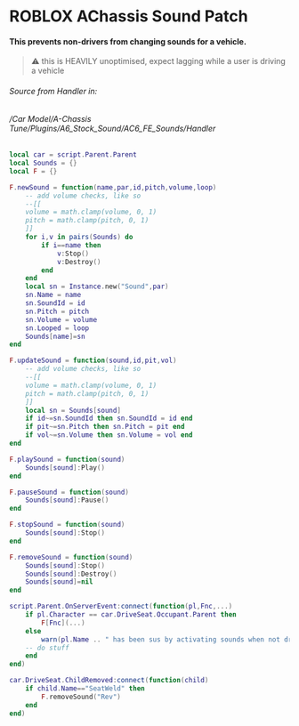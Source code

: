 # ROBLOX AChassis Sound Patch
#### This prevents non-drivers from changing sounds for a vehicle.

> :warning: this is HEAVILY unoptimised, expect lagging while a user is driving a vehicle

###### Source from Handler in:
###### /Car Model/A-Chassis Tune/Plugins/A6_Stock_Sound/AC6_FE_Sounds/Handler
```lua
local car = script.Parent.Parent
local Sounds = {}
local F = {}

F.newSound = function(name,par,id,pitch,volume,loop)
	-- add volume checks, like so
	--[[
	volume = math.clamp(volume, 0, 1)
	pitch = math.clamp(pitch, 0, 1)
	]]
	for i,v in pairs(Sounds) do
		if i==name then
			v:Stop()
			v:Destroy()
		end
	end
	local sn = Instance.new("Sound",par)
	sn.Name = name
	sn.SoundId = id
	sn.Pitch = pitch
	sn.Volume = volume
	sn.Looped = loop
	Sounds[name]=sn
end

F.updateSound = function(sound,id,pit,vol)
	-- add volume checks, like so
	--[[
	volume = math.clamp(volume, 0, 1)
	pitch = math.clamp(pitch, 0, 1)
	]]
	local sn = Sounds[sound]
	if id~=sn.SoundId then sn.SoundId = id end
	if pit~=sn.Pitch then sn.Pitch = pit end
	if vol~=sn.Volume then sn.Volume = vol end
end

F.playSound = function(sound)
	Sounds[sound]:Play()
end

F.pauseSound = function(sound)
	Sounds[sound]:Pause()
end

F.stopSound = function(sound)
	Sounds[sound]:Stop()
end

F.removeSound = function(sound)
	Sounds[sound]:Stop()
	Sounds[sound]:Destroy()
	Sounds[sound]=nil
end

script.Parent.OnServerEvent:connect(function(pl,Fnc,...)
	if pl.Character == car.DriveSeat.Occupant.Parent then
		F[Fnc](...)
	else
		warn(pl.Name .. " has been sus by activating sounds when not driving :thinking:")
    -- do stuff
	end
end)

car.DriveSeat.ChildRemoved:connect(function(child)
	if child.Name=="SeatWeld" then
		F.removeSound("Rev")
	end
end)
```
